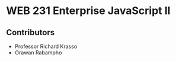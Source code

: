 <h1>WEB 231 Enterprise JavaScript II</h1>
<h2>Contributors</h2>
<ul>
<li>Professor Richard Krasso</li>
<li>Orawan Rabampho</li>
</ul>
